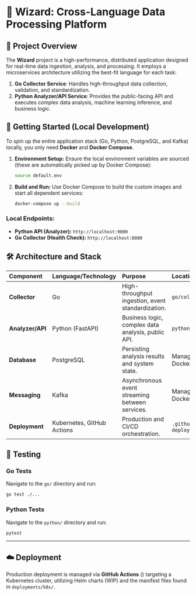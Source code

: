 # 🧙 Wizard: Cross-Language Data Processing Platform

## 🌟 Project Overview
The **Wizard** project is a high-performance, distributed application designed for real-time data ingestion, analysis, and processing. It employs a microservices architecture utilizing the best-fit language for each task:

1.  **Go Collector Service**: Handles high-throughput data collection, validation, and standardization.
2.  **Python Analyzer/API Service**: Provides the public-facing API and executes complex data analysis, machine learning inference, and business logic.

## 🚀 Getting Started (Local Development)

To spin up the entire application stack (Go, Python, PostgreSQL, and Kafka) locally, you only need **Docker** and **Docker Compose**.

1.  **Environment Setup:** Ensure the local environment variables are sourced (these are automatically picked up by Docker Compose):
    ```bash
    source default.env
    ```

2.  **Build and Run:** Use Docker Compose to build the custom images and start all dependent services:
    ```bash
    docker-compose up --build
    ```

### Local Endpoints:
* **Python API (Analyzer):** `http://localhost:9000`
* **Go Collector (Health Check):** `http://localhost:8080`

## 🛠️ Architecture and Stack

| Component | Language/Technology | Purpose | Location |
| :--- | :--- | :--- | :--- |
| **Collector** | Go | High-throughput ingestion, event standardization. | `go/collector` |
| **Analyzer/API** | Python (FastAPI) | Business logic, complex data analysis, public API. | `python/wizard` |
| **Database** | PostgreSQL | Persisting analysis results and system state. | Managed via Docker/K8s |
| **Messaging** | Kafka | Asynchronous event streaming between services. | Managed via Docker/K8s |
| **Deployment** | Kubernetes, GitHub Actions | Production and CI/CD orchestration. | `.github`, `deployments/k8s` |

## 🧪 Testing

### Go Tests
Navigate to the `go/` directory and run:
```bash
go test ./...
```

### Python Tests
Navigate to the `python/` directory and run:
```bash
pytest
```

---

## ☁️ Deployment

Production deployment is managed via **GitHub Actions** () targeting a Kubernetes cluster, utilizing Helm charts (WIP) and the manifest files found in `deployments/k8s/`.

